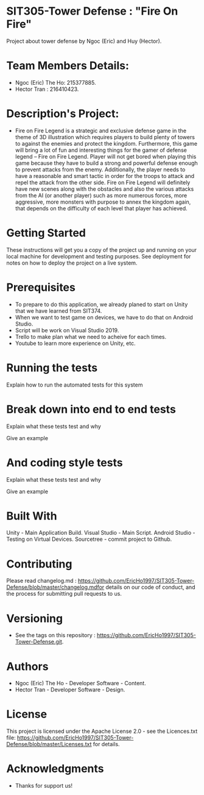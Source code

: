 # SIT305-Tower Defense : "Fire On Fire"
Project about tower defense by Ngoc (Eric) and Huy (Hector).

# Team Members Details:
 - Ngoc (Eric) The Ho: 215377885.
 - Hector Tran :       216410423.

# Description's Project:
- Fire on Fire Legend is a strategic and exclusive defense game in the theme of 3D illustration which requires players to build plenty of towers to against the enemies and protect the kingdom. Furthermore, this game will bring a lot of fun and interesting things for the gamer of defense legend – Fire on Fire Legend. Player will not get bored when playing this game because they have to build a strong and powerful defense enough to prevent attacks from the enemy. Additionally, the player needs to have a reasonable and smart tactic in order for the troops to attack and repel the attack from the other side. Fire on Fire Legend will definitely have new scenes along with the obstacles and also the various attacks from the AI (or another player) such as more numerous forces, more aggressive, more monsters with purpose to annex the kingdom again, that depends on the difficulty of each level that player has achieved. 
  

# Getting Started

  These instructions will get you a copy of the project up and running on your local machine for development and testing purposes. See  deployment for notes on how to deploy the project on a live system.

# Prerequisites

 - To prepare to do this application, we already planed to start on Unity that we have learned from SIT374.
 - When we want to test game on devices, we have to do that on Android Studio.
 - Script will be work on Visual Studio 2019.
 - Trello to make plan what we need to acheive for each times.
 - Youtube to learn more experience on Unity, etc.
 
# Running the tests

  Explain how to run the automated tests for this system

# Break down into end to end tests

  Explain what these tests test and why

  Give an example
# And coding style tests
  Explain what these tests test and why

  Give an example

# Built With
  Unity - Main Application Build.
  Visual Studio - Main Script.
  Android Studio - Testing on Virtual Devices.
  Sourcetree - commit project to Github.
  
# Contributing
  Please read changelog.md : https://github.com/EricHo1997/SIT305-Tower-Defense/blob/master/changelog.mdfor details on our code of conduct, and the process for submitting pull requests to us.

# Versioning
 - See the tags on this repository : https://github.com/EricHo1997/SIT305-Tower-Defense.git.

# Authors
 - Ngoc (Eric) The Ho - Developer Software - Content.
 - Hector Tran - Developer Software - Design.
 
# License
  This project is licensed under the Apache License 2.0 - see the Licences.txt file: https://github.com/EricHo1997/SIT305-Tower-Defense/blob/master/Licenses.txt for details.

# Acknowledgments
  - Thanks for support us!
